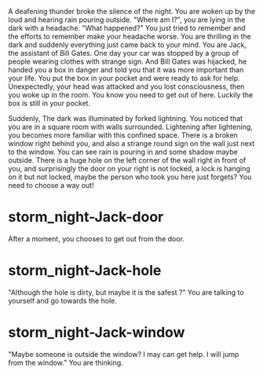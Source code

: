 A deafening thunder broke the silence of the night. You are woken up by the loud and hearing rain pouring outside. "Where am I?", you are lying in the dark with a headache. "What happened?" You just tried to remember and the efforts to remember make your headache worse. You are thrilling in the dark and suddenly everything just came back to your mind. You are Jack, the assistant of Bill Gates. One day your car was stopped by a group of people wearing clothes with strange sign. And Bill Gates was hijacked, he handed you a box in danger and told you that it was more important than your life. You put the box in your pocket and were ready to ask for help. Unexpectedly, your head was attacked and you lost consciousness, then you woke up in the room. You know you need to get out of here. Luckily the box is still in your pocket.

Suddenly, The dark was illuminated by forked lightning. You noticed that you are in a square room with walls surrounded. Lightening after lightening, you becomes more familiar with this confined space. There is a broken window right behind you, and also a strange round sign on the wall just next to the window. You can see rain is pouring in and some shadow maybe outside. There is a huge hole on the left corner of the wall right in front of you, and surprisingly the door on your right is not locked, a lock is hanging on it but not locked, maybe the person who took you here just forgets? You need to choose a way out!

# storm_night-Jack-door
After a moment, you chooses to get out from the door.

# storm_night-Jack-hole
"Although the hole is dirty, but maybe it is the safest ?" You are talking to yourself and go towards the hole.

# storm_night-Jack-window
"Maybe someone is outside the window? I may can get help. I will jump from the window." You are thinking.
